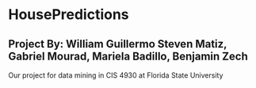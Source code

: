 # HousePredictions
## Project By: William Guillermo Steven Matiz, Gabriel Mourad, Mariela Badillo, Benjamin Zech
Our project for data mining in CIS 4930 at Florida State University
